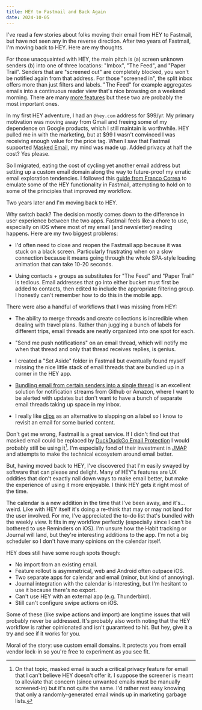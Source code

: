 ```yaml
---
title: HEY to Fastmail and Back Again
date: 2024-10-05
---
```


I've read a few stories about folks moving their email from HEY to Fastmail, but have not seen any in the reverse direction. After two years of Fastmail, I'm moving back to HEY. Here are my thoughts.

For those unacquainted with HEY, the main pitch is (a) screen unknown senders (b) into one of three locations: "Imbox", "The Feed", and "Paper Trail". Senders that are "screened out" are completely blocked, you won't be notified again from that address. For those "screened in", the split inbox offers more than just filters and labels. "The Feed" for example aggregates emails into a continuous reader view that's nice browsing on a weekend morning. There are many [more features](https://www.hey.com/features/) but these two are probably the most important ones.

In my first HEY adventure, I had an `@hey.com` address for $99/yr. My primary motivation was moving away from Gmail and freeing some of my dependence on Google products, which I still maintain is worthwhile. HEY pulled me in with the marketing, but at $99 I wasn't convinced I was receiving enough value for the price tag. When I saw that Fastmail supported [Masked Email](https://1password.com/fastmail/), my mind was made up. Added privacy at half the cost? Yes please.

So I migrated, eating the cost of cycling yet another email address but setting up a custom email domain along the way to future-proof my erratic email exploration tendencies. I followed this [guide from Franco Correa](https://blog.francocorrea.com/posts/moving-from-hey-to-fastmail) to emulate some of the HEY functionality in Fastmail, attempting to hold on to some of the principles that improved my workflow.

Two years later and I'm moving back to HEY.

Why switch back? The decision mostly comes down to the difference in user experience between the two apps. Fastmail feels like a chore to use, especially on iOS where most of my email (and newsletter) reading happens. Here are my two biggest problems:

- I'd often need to close and reopen the Fastmail app because it was stuck on a black screen. Particularly frustrating when on a slow connection because it means going through the whole SPA-style loading animation that can take 10-20 seconds.

- Using contacts + groups as substitutes for "The Feed" and "Paper Trail" is tedious. Email addresses that go into either bucket must first be added to contacts, then edited to include the appropriate filtering group. I honestly can't remember how to do this in the mobile app.

There were also a handful of workflows that I was missing from HEY:

- The ability to merge threads and create collections is incredible when dealing with travel plans. Rather than juggling a bunch of labels for different trips, email threads are neatly organized into one spot for each.

- "Send me push notifications" on an email thread, which will notify me when that thread and only that thread receives replies, is genius.

- I created a "Set Aside" folder in Fastmail but eventually found myself missing the nice little stack of email threads that are bundled up in a corner in the HEY app.

- [Bundling email from certain senders into a single thread](https://www.hey.com/features/bundles/) is an excellent solution for notification streams from Github or Amazon, where I want to be alerted with updates but don't want to have a bunch of separate email threads taking up space in my inbox.

- I really like [clips](https://www.hey.com/features/clips-highlights/) as an alternative to slapping on a label so I know to revisit an email for some buried content.

Don't get me wrong, Fastmail is a great service. If I didn't find out that masked email could be replaced by [DuckDuckGo Email Protection](https://duckduckgo.com/email/) I would probably still be using it[^1]. I'm especially fond of their investment in [JMAP](https://www.fastmail.com/blog/jmap-new-email-open-standard/) and attempts to make the technical ecosystem around email better.

But, having moved back to HEY, I've discovered that I'm easily swayed by software that can please and delight. Many of HEY's features are UX oddities that don't exactly nail down ways to make email better, but make the experience of using it more enjoyable. I think HEY gets it right most of the time.

The calendar is a new addition in the time that I've been away, and it's... weird. Like with HEY itself it's doing a re-think that may or may not land for the user involved. For me, I've appreciated the to-do list that's bundled with the weekly view. It fits in my workflow perfectly (especially since I can't be bothered to use Reminders on iOS). I'm unsure how the Habit tracking or Journal will land, but they're interesting additions to the app. I'm not a big scheduler so I don't have many opinions on the calendar itself.

HEY does still have some rough spots though:

- No import from an existing email.
- Feature rollout is asymmetrical, web and Android often outpace iOS.
- Two separate apps for calendar and email (minor, but kind of annoying).
- Journal integration with the calendar is interesting, but I'm hesitant to use it because there's no export.
- Can't use HEY with an external app (e.g. Thunderbird).
- Still can't configure swipe actions on iOS.

Some of these (like swipe actions and import) are longtime issues that will probably never be addressed. It's probably also worth noting that the HEY workflow is rather opinionated and isn't guaranteed to hit. But hey, give it a try and see if it works for you.

Moral of the story: use custom email domains. It protects you from email vendor lock-in so you're free to experiment as you see fit.

[^1]: On that topic, masked email is such a critical privacy feature for email that I can't believe HEY doesn't offer it. I suppose the screener is meant to alleviate that concern (since unwanted emails must be manually screened-in) but it's not quite the same. I'd rather rest easy knowing that only a randomly-generated email winds up in marketing garbage lists.
